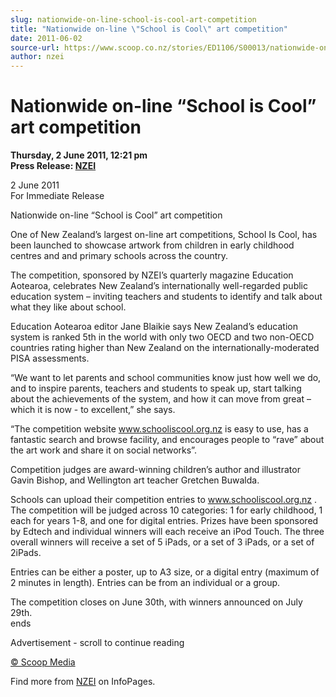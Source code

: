 ```yaml
---
slug: nationwide-on-line-school-is-cool-art-competition
title: "Nationwide on-line \"School is Cool\" art competition"
date: 2011-06-02
source-url: https://www.scoop.co.nz/stories/ED1106/S00013/nationwide-on-line-school-is-cool-art-competition.htm
author: nzei
---
```

Nationwide on-line “School is Cool” art competition
===================================================

**Thursday, 2 June 2011, 12:21 pm**  
**Press Release: [NZEI](https://info.scoop.co.nz/NZEI)**

  
2 June 2011  
For Immediate Release

Nationwide on-line “School is Cool” art competition

One of New Zealand’s largest on-line art competitions, School Is Cool, has been launched to showcase artwork from children in early childhood centres and and primary schools across the country.

The competition, sponsored by NZEI’s quarterly magazine Education Aotearoa, celebrates New Zealand’s internationally well-regarded public education system – inviting teachers and students to identify and talk about what they like about school.

Education Aotearoa editor Jane Blaikie says New Zealand’s education system is ranked 5th in the world with only two OECD and two non-OECD countries rating higher than New Zealand on the internationally-moderated PISA assessments.

“We want to let parents and school communities know just how well we do, and to inspire parents, teachers and students to speak up, start talking about the achievements of the system, and how it can move from great – which it is now - to excellent,” she says.

“The competition website www.schooliscool.org.nz is easy to use, has a fantastic search and browse facility, and encourages people to “rave” about the art work and share it on social networks”.

Competition judges are award-winning children’s author and illustrator Gavin Bishop, and Wellington art teacher Gretchen Buwalda.

Schools can upload their competition entries to www.schooliscool.org.nz . The competition will be judged across 10 categories: 1 for early childhood, 1 each for years 1-8, and one for digital entries. Prizes have been sponsored by Edtech and individual winners will each receive an iPod Touch. The three overall winners will receive a set of 5 iPads, or a set of 3 iPads, or a set of 2iPads.

Entries can be either a poster, up to A3 size, or a digital entry (maximum of 2 minutes in length). Entries can be from an individual or a group.

The competition closes on June 30th, with winners announced on July 29th.  
ends  

Advertisement - scroll to continue reading





[© Scoop Media](http://www.scoop.co.nz/about/terms.html)

Find more from [NZEI](https://info.scoop.co.nz/NZEI) on InfoPages.